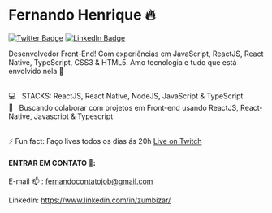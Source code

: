 # Fernando Henrique :fire:

[![Twitter Badge](https://img.shields.io/twitter/follow/zumbizar_?color=%234fffff&label=%40zumbizar_&logo=twitter&logoColor=white&style=for-the-badge)](https://twitter.com/zumbizar_)
[![LinkedIn Badge](https://img.shields.io/badge/linkedin--%2300EBEB?style=for-the-badge&logo=linkedin&logoColor=white)](https://linkedin.com/in/zumbizar)

  Desenvolvedor Front-End! Com experiências em JavaScript, ReactJS, React Native, TypeScript, CSS3 & HTML5. Amo tecnologia e tudo que está envolvido nela 💜
  
 
<br>  :computer: &nbsp; STACKS: ReactJS, React Native, NodeJS, JavaScript & TypeScript
<br/> :purple_heart: &nbsp; Buscando colaborar com projetos em Front-end usando ReactJS, React-Native, Javascript & Typescript

<br/>⚡  Fun fact: Faço lives todos os dias ás 20h [Live on Twitch](https://www.twitch.tv/zumbizar)



   #### ENTRAR EM CONTATO 💬:

E-mail :mailbox: : fernandocontatojob@gmail.com

LinkedIn: https://www.linkedin.com/in/zumbizar/

<!--Site massa :zap:: https://zumbizar.wordpress.com/ -->
